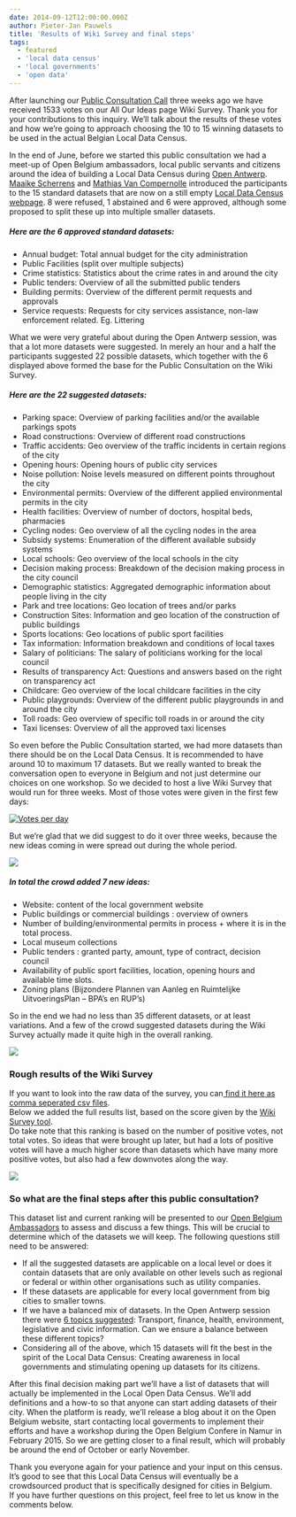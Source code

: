 ```yaml
---
date: 2014-09-12T12:00:00.000Z
author: Pieter-Jan Pauwels
title: 'Results of Wiki Survey and final steps'
tags:
  - featured
  - 'local data census'
  - 'local governments'
  - 'open data'
---
```


After launching our [Public Consultation Call](http://openbelgium.be/2014/08/choose-local-open-data-with-us/) three weeks ago we have received 1533 votes on our All Our Ideas page Wiki Survey. Thank you for your contributions to this inquiry. We’ll talk about the results of these votes and how we’re going to approach choosing the 10 to 15 winning datasets to be used in the actual Belgian Local Data Census.

In the end of June, before we started this public consultation we had a meet-up of Open Belgium ambassadors, local public servants and citizens around the idea of building a Local Data Census during [Open Antwerp](http://www.eventbrite.nl/e/open-antwerp-registration-11919219707). [Maaike Scherrens](https://twitter.com/maaikescherrens) and [Mathias Van Compernolle](https://twitter.com/mvcomper) introduced the participants to the 15 standard datasets that are now on a still empty [Local Data Census webpage](http://be-city.census.okfn.org/). 8 were refused, 1 abstained and 6 were approved, although some proposed to split these up into multiple smaller datasets.

##### Here are the 6 approved standard datasets:

- Annual budget: Total annual budget for the city administration
- Public Facilities (split over multiple subjects)
- Crime statistics: Statistics about the crime rates in and around the city
- Public tenders: Overview of all the submitted public tenders
- Building permits: Overview of the different permit requests and approvals
- Service requests: Requests for city services assistance, non-law enforcement related. Eg. Littering

What we were very grateful about during the Open Antwerp session, was that a lot more datasets were suggested. In merely an hour and a half the participants suggested 22 possible datasets, which together with the 6 displayed above formed the base for the Public Consultation on the Wiki Survey.

##### Here are the 22 suggested datasets:

- Parking space: Overview of parking facilities and/or the available parkings spots
- Road constructions: Overview of different road constructions
- Traffic accidents: Geo overview of the traffic incidents in certain regions of the city
- Opening hours: Opening hours of public city services
- Noise pollution: Noise levels measured on different points throughout the city
- Environmental permits: Overview of the different applied environmental permits in the city
- Health facilities: Overview of number of doctors, hospital beds, pharmacies
- Cycling nodes: Geo overview of all the cycling nodes in the area
- Subsidy systems: Enumeration of the different available subsidy systems
- Local schools: Geo overview of the local schools in the city
- Decision making process: Breakdown of the decision making process in the city council
- Demographic statistics: Aggregated demographic information about people living in the city
- Park and tree locations: Geo location of trees and/or parks
- Construction Sites: Information and geo location of the construction of public buildings
- Sports locations: Geo locations of public sport facilities
- Tax information: Information breakdown and conditions of local taxes
- Salary of politicians: The salary of politicians working for the local council
- Results of transparency Act: Questions and answers based on the right on transparency act
- Childcare: Geo overview of the local childcare facilities in the city
- Public playgrounds: Overview of the different public playgrounds in and around the city
- Toll roads: Geo overview of specific toll roads in or around the city
- Taxi licenses: Overview of all the approved taxi licenses

So even before the Public Consultation started, we had more datasets than there should be on the Local Data Census. It is recommended to have around 10 to maximum 17 datasets. But we really wanted to break the conversation open to everyone in Belgium and not just determine our choices on one workshop. So we decided to host a live Wiki Survey that would run for three weeks. Most of those votes were given in the first few days:

[![Votes per day](1410505802_thumb.png)](http://openbelgium.be/wp-content/uploads/2014/09/1410505802_full.png)

But we’re glad that we did suggest to do it over three weeks, because the new ideas coming in were spread out during the whole period.

[![](1410505968_thumb.png)](http://openbelgium.be/wp-content/uploads/2014/09/1410505968_full.png)

##### In total the crowd added 7 new ideas:

- Website: content of the local government website
- Public buildings or commercial buildings : overview of owners
- Number of building/environmental permits in process + where it is in the total process.
- Local museum collections
- Public tenders : granted party, amount, type of contract, decision council
- Availability of public sport facilities, location, opening hours and available time slots.
- Zoning plans (Bijzondere Plannen van Aanleg en Ruimtelijke UitvoeringsPlan – BPA’s en RUP’s)

So in the end we had no less than 35 different datasets, or at least variations. And a few of the crowd suggested datasets during the Wiki Survey actually made it quite high in the overall ranking.

[![](1410507006_thumb.png)](http://openbelgium.be/wp-content/uploads/2014/09/1410507006_full.png)

### Rough results of the Wiki Survey

If you want to look into the raw data of the survey, you can[ find it here as comma seperated csv files](https://www.dropbox.com/sh/zpa4a660s71sia1/AADA0kaBRllER5lPHCEb7Qk9a?dl=0).  
Below we added the full results list, based on the score given by the [Wiki Survey tool](http://allourideas.org/).  
Do take note that this ranking is based on the number of positive votes, not total votes. So ideas that were brought up later, but had a lots of positive votes will have a much higher score than datasets which have many more positive votes, but also had a few downvotes along the way.

[![](1410514314_thumb.png)](http://openbelgium.be/wp-content/uploads/2014/09/1410514314_full.png)

### So what are the final steps after this public consultation?

This dataset list and current ranking will be presented to our [Open Belgium Ambassadors](http://openbelgium.be/members/) to assess and discuss a few things. This will be crucial to determine which of the datasets we will keep. The following questions still need to be answered:

- If all the suggested datasets are applicable on a local level or does it contain datasets that are only available on other levels such as regional or federal or within other organisations such as utility companies.
- If these datasets are applicable for every local government from big cities to smaller towns.
- If we have a balanced mix of datasets. In the Open Antwerp session there were [6 topics suggested](http://www.slideshare.net/OpenKnowledgeBE/localdatacensus): Transport, finance, health, environment, legislative and civic information. Can we ensure a balance between these different topics?
- Considering all of the above, which 15 datasets will fit the best in the spirit of the Local Data Census: Creating awareness in local governments and stimulating opening up datasets for its citizens.

After this final decision making part we’ll have a list of datasets that will actually be implemented in the Local Open Data Census. We’ll add definitions and a how-to so that anyone can start adding datasets of their city. When the platform is ready, we’ll release a blog about it on the Open Belgium website, start contacting local goverments to implement their efforts and have a workshop during the Open Belgium Confere in Namur in February 2015. So we are getting closer to a final result, which will probably be around the end of October or early November.

Thank you everyone again for your patience and your input on this census. It’s good to see that this Local Data Census will eventually be a crowdsourced product that is specifically designed for cities in Belgium.  
If you have further questions on this project, feel free to let us know in the comments below.
